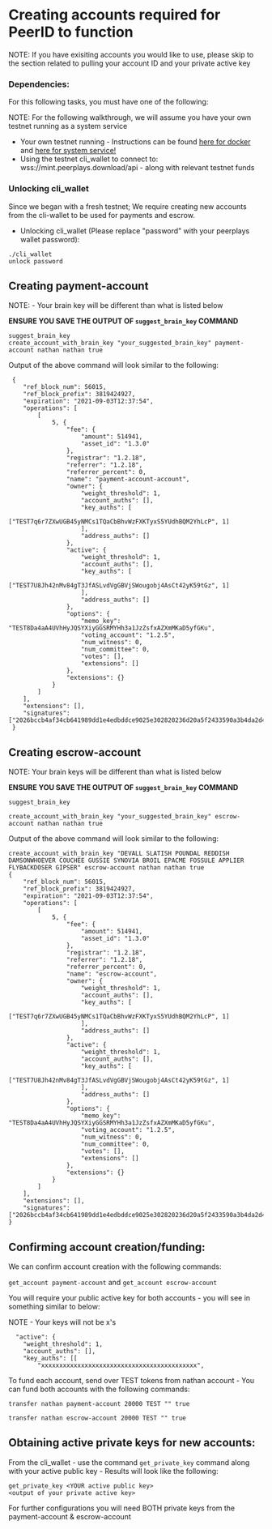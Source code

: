 # Creating accounts required for PeerID to function

NOTE: If you have exisiting accounts you would like to use, please skip to the section related to pulling your account ID and your private active key

### Dependencies: 

For this following tasks, you must have one of the following:

NOTE: For the following walkthrough, we will assume you have your own testnet running as a system service

- Your own testnet running -  Instructions can be found [here for docker](https://infra.peerplays.tech/advanced-topics/private-testnets/peerplays-qa-environment)  and [here for system service!](https://infra.peerplays.tech/advanced-topics/private-testnets/private-testnets-manual-install)
- Using the testnet cli_wallet to connect to: wss://mint.peerplays.download/api - along with relevant testnet funds

### Unlocking cli_wallet
Since we began with a fresh testnet; We require creating new accounts from the cli-wallet to be used for payments and escrow. 


- Unlocking cli_wallet (Please replace "password" with your peerplays wallet password):

```
./cli_wallet
unlock password
```

## Creating payment-account 
NOTE: - Your brain key will be different than what is listed below 

**ENSURE YOU SAVE THE OUTPUT OF `suggest_brain_key` COMMAND** 

```
suggest_brain_key 
create_account_with_brain_key "your_suggested_brain_key" payment-account nathan nathan true
```

Output of the above command will look similar to the following: 

```
 {
 	"ref_block_num": 56015,
 	"ref_block_prefix": 3819424927,
 	"expiration": "2021-09-03T12:37:54",
 	"operations": [
 		[
 			5, {
 				"fee": {
 					"amount": 514941,
 					"asset_id": "1.3.0"
 				},
 				"registrar": "1.2.18",
 				"referrer": "1.2.18",
 				"referrer_percent": 0,
 				"name": "payment-account-account",
 				"owner": {
 					"weight_threshold": 1,
 					"account_auths": [],
 					"key_auths": [
 						["TEST7q6r7ZXwUGB45yNMCs1TQaCbBhvWzFXKTyxS5YUdhBQM2YhLcP", 1]
 					],
 					"address_auths": []
 				},
 				"active": {
 					"weight_threshold": 1,
 					"account_auths": [],
 					"key_auths": [
 						["TEST7U8Jh42nMv84gT3JfASLvdVgGBVjSWougobj4AsCt42yK59tGz", 1]
 					],
 					"address_auths": []
 				},
 				"options": {
 					"memo_key": "TEST8Da4aA4UVhHyJQSYXiyGGSRMYHh3a1JzZsfxAZXmMKaD5yfGKu",
 					"voting_account": "1.2.5",
 					"num_witness": 0,
 					"num_committee": 0,
 					"votes": [],
 					"extensions": []
 				},
 				"extensions": {}
 			}
 		]
 	],
 	"extensions": [],
 	"signatures": ["2026bccb4af34cb641989dd1e4edbddce9025e302820236d20a5f2433590a3b4da2d4c4021272f6e24fcd36f67ecf0d97160eff5ca16d96f9d0c4ffbc6fed25107"]
 }
```

## Creating escrow-account
NOTE: Your brain keys will be different than what is listed below 

**ENSURE YOU SAVE THE OUTPUT OF `suggest_brain_key` COMMAND** 

```
suggest_brain_key 

create_account_with_brain_key "your_suggested_brain_key" escrow-account nathan nathan true
```

Output of the above command will look similar to the following: 
```
create_account_with_brain_key "DEVALL SLATISH POUNDAL REDDISH DAMSONWHOEVER COUCHEE GUSSIE SYNOVIA BROIL EPACME FOSSULE APPLIER FLYBACKDOSER GIPSER" escrow-account nathan nathan true
{
	"ref_block_num": 56015,
	"ref_block_prefix": 3819424927,
	"expiration": "2021-09-03T12:37:54",
	"operations": [
		[
			5, {
				"fee": {
					"amount": 514941,
					"asset_id": "1.3.0"
				},
				"registrar": "1.2.18",
				"referrer": "1.2.18",
				"referrer_percent": 0,
				"name": "escrow-account",
				"owner": {
					"weight_threshold": 1,
					"account_auths": [],
					"key_auths": [
						["TEST7q6r7ZXwUGB45yNMCs1TQaCbBhvWzFXKTyxS5YUdhBQM2YhLcP", 1]
					],
					"address_auths": []
				},
				"active": {
					"weight_threshold": 1,
					"account_auths": [],
					"key_auths": [
						["TEST7U8Jh42nMv84gT3JfASLvdVgGBVjSWougobj4AsCt42yK59tGz", 1]
					],
					"address_auths": []
				},
				"options": {
					"memo_key": "TEST8Da4aA4UVhHyJQSYXiyGGSRMYHh3a1JzZsfxAZXmMKaD5yfGKu",
					"voting_account": "1.2.5",
					"num_witness": 0,
					"num_committee": 0,
					"votes": [],
					"extensions": []
				},
				"extensions": {}
			}
		]
	],
	"extensions": [],
	"signatures": ["2026bccb4af34cb641989dd1e4edbddce9025e302820236d20a5f2433590a3b4da2d4c4021272f6e24fcd36f67ecf0d97160eff5ca16d96f9d0c4ffbc6fed25107"]
}
```

## Confirming account creation/funding:
We can confirm account creation with the following commands: 

 `get_account payment-account` and `get_account escrow-account`

You will require your public active key for both accounts - you will see in something similar to below: 

NOTE - Your keys will not be x's

```
  "active": {
    "weight_threshold": 1,
    "account_auths": [],
    "key_auths": [[
        "xxxxxxxxxxxxxxxxxxxxxxxxxxxxxxxxxxxxxxxxxxx",

```

To fund each account, send over TEST tokens from nathan account - You can fund both accounts with the following commands:

`transfer nathan payment-account 20000 TEST "" true`

`transfer nathan escrow-account 20000 TEST "" true`

## Obtaining active private keys for new accounts:

From the cli_wallet - use the command `get_private_key` command along with your active public key - Results will look like the following: 

```
get_private_key <YOUR active public key>
<output of your private active key>
```


For further configurations you will need BOTH private keys from the payment-account & escrow-account




